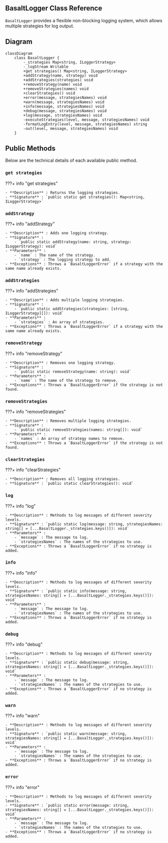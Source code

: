 ## **BasaltLogger Class Reference**

`BasaltLogger` provides a flexible non-blocking logging system, which allows multiple strategies for log output.

## **Diagram**

```mermaid
classDiagram
    class BasaltLogger {
        -_strategies Map<string, ILoggerStrategy>
        -_logStream Writable
        +get strategies() Map<string, ILoggerStrategy>
        +addStrategy(name, strategy) void
        +addStrategies(strategies) void
        +removeStrategy(name) void
        +removeStrategies(names) void
        +clearStrategies() void
        +error(message, strategiesNames) void
        +warn(message, strategiesNames) void
        +info(message, strategiesNames) void
        +debug(message, strategiesNames) void
        +log(message, strategiesNames) void
        -executeStrategies(level, message, strategiesNames) void
        -formatLogEntry(level, message, strategiesNames) string
        -out(level, message, strategiesNames) void
    }
```

## **Public Methods**

Below are the technical details of each available public method.

### `get strategies`

???+ info "get strategies"

    - **Description** : Returns the logging strategies.
    - **Signature** : `public static get strategies(): Map<string, ILoggerStrategy>`

### `addStrategy`

???+ info "addStrategy"

    - **Description** : Adds one logging strategy.
    - **Signature** :
        - `public static addStrategy(name: string, strategy: ILoggerStrategy): void`
    - **Parameters** :
        - `name` : The name of the strategy.
        - `strategy` : The logging strategy to add.
    - **Exceptions** : Throws a `BasaltLoggerError` if a strategy with the same name already exists.

### `addStrategies`

???+ info "addStrategies"

    - **Description** : Adds multiple logging strategies.
    - **Signature** :
        - `public static addStrategies(strategies: [string, ILoggerStrategy][]): void`
    - **Parameters** :
        - `strategies` : An array of strategies.
    - **Exceptions** : Throws a `BasaltLoggerError` if a strategy with the same name already exists.

### `removeStrategy`

???+ info "removeStrategy"

    - **Description** : Removes one logging strategy.
    - **Signature** :
        - `public static removeStrategy(name: string): void`
    - **Parameters** :
        - `name` : The name of the strategy to remove.
    - **Exceptions** : Throws a `BasaltLoggerError` if the strategy is not found.

### `removeStrategies`

???+ info "removeStrategies"

    - **Description** : Removes multiple logging strategies.
    - **Signature** :
        - `public static removeStrategies(names: string[]): void`
    - **Parameters** :
        - `names` : An array of strategy names to remove.
    - **Exceptions** : Throws a `BasaltLoggerError` if the strategy is not found.

### `clearStrategies`

???+ info "clearStrategies"

    - **Description** : Removes all logging strategies.
    - **Signature** : `public static clearStrategies(): void`

### `log`

???+ info "log"

    - **Description** : Methods to log messages of different severity levels.
    - **Signature** : `public static log(message: string, strategiesNames: string[] = [...BasaltLogger._strategies.keys()]): void`
    - **Parameters** :
        - `message` : The message to log.
        - `strategiesNames` : The names of the strategies to use.
    - **Exceptions** : Throws a `BasaltLoggerError` if no strategy is added.

### `info`

???+ info "info"

    - **Description** : Methods to log messages of different severity levels.
    - **Signature** : `public static info(message: string, strategiesNames: string[] = [...BasaltLogger._strategies.keys()]): void`
    - **Parameters** :
        - `message` : The message to log.
        - `strategiesNames` : The names of the strategies to use.
    - **Exceptions** : Throws a `BasaltLoggerError` if no strategy is added.

### `debug`

???+ info "debug"

    - **Description** : Methods to log messages of different severity levels.
    - **Signature** : `public static debug(message: string, strategiesNames: string[] = [...BasaltLogger._strategies.keys()]): void`
    - **Parameters** :
        - `message` : The message to log.
        - `strategiesNames` : The names of the strategies to use.
    - **Exceptions** : Throws a `BasaltLoggerError` if no strategy is added.

### `warn`

???+ info "warn"

    - **Description** : Methods to log messages of different severity levels.
    - **Signature** : `public static warn(message: string, strategiesNames: string[] = [...BasaltLogger._strategies.keys()]): void`
    - **Parameters** :
        - `message` : The message to log.
        - `strategiesNames` : The names of the strategies to use.
    - **Exceptions** : Throws a `BasaltLoggerError` if no strategy is added.

### `error`

???+ info "error"

    - **Description** : Methods to log messages of different severity levels.
    - **Signature** : `public static error(message: string, strategiesNames: string[] = [...BasaltLogger._strategies.keys()]): void`
    - **Parameters** :
        - `message` : The message to log.
        - `strategiesNames` : The names of the strategies to use.
    - **Exceptions** : Throws a `BasaltLoggerError` if no strategy is added.

